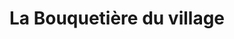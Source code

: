 ---
title: "La Bouquetière du village"
url: /mont-saint-aignan/la-bouquetiere-du-village/
shop: fleuriste
---